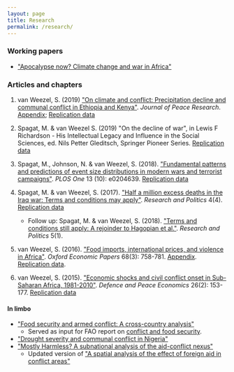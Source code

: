 ```yaml
---
layout: page
title: Research
permalink: /research/
---
```

### Working papers
*  ["Apocalypse now? Climate change and war in Africa"](http://www.ucd.ie/t4cms/WP18_16.pdf)

### Articles and chapters

1.  van Weezel, S. (2019) ["On climate and conflict: Precipitation decline and communal conflict in Ethiopia and Kenya"](https://journals.sagepub.com/doi/abs/10.1177/0022343319826409). *Journal of Peace Research*. [Appendix](http://commoneconomist.github.io/files/jpr.app.pdf); [Replication data](https://github.com/CommonEconomist/replication-data/tree/master/climate-conflict)

2.  Spagat, M. & van Weezel S. (2019) "On the decline of war", in Lewis F Richardson - His Intellectual Legacy and Influence in the Social Sciences, ed. Nils Petter Gleditsch, Springer Pioneer Series.  [Replication data](https://github.com/CommonEconomist/replication-data/tree/master/war-decline)

3.  Spagat, M., Johnson, N. & van Weezel, S. (2018). ["Fundamental patterns and predictions of event size distributions in modern wars and terrorist campaigns"](https://doi.org/10.1371/journal.pone.0204639). *PLOS One* 13 (10): e0204639. [Replication data](https://github.com/CommonEconomist/replication-data/tree/master/david-vs-goliath)

4.  Spagat, M. & van Weezel, S. (2017). ["Half a million excess deaths in the Iraq war: Terms and conditions may apply"](http://journals.sagepub.com/doi/full/10.1177/2053168017732642). *Research and Politics* 4(4). [Replication data](https://github.com/CommonEconomist/replication-data/tree/master/iraq-excess-mortality)
    *  Follow up: Spagat, M. & van Weezel, S. (2018). ["Terms and conditions still apply: A rejoinder to Hagopian et al."](http://journals.sagepub.com/doi/full/10.1177/2053168018757858). *Research and Politics* 5(1).  
    
5.  van Weezel, S. (2016). ["Food imports, international prices, and violence in Africa"](http://oep.oxfordjournals.org/content/68/3/758.abstract). *Oxford Economic Papers* 68(3): 758-781. [Appendix](http://commoneconomist.github.io/files/oep.68.3.758.app.pdf). [Replication data](https://github.com/CommonEconomist/replication-data/tree/master/food-prices-violence).

6.  van Weezel, S. (2015). ["Economic shocks and civil conflict onset in Sub-Saharan Africa, 1981-2010"](http://www.tandfonline.com/doi/abs/10.1080/10242694.2014.887489). *Defence and Peace Economics* 26(2): 153-177. [Replication data](https://github.com/CommonEconomist/replication-data/tree/master/econ-shocks-conflict)

#### In limbo
* ["Food security and armed conflict: A cross-country analysis"](http://www.fao.org/3/CA0971EN/ca0971en.pdf)
    * Served as input for FAO report on [conflict and food security](http://www.fao.org/3/a-i7821e.pdf).
* ["Drought severity and communal conflict in Nigeria"](https://econpapers.repec.org/paper/hicwpaper/240.htm)
* ["Mostly Harmless? A subnational analysis of the aid-conflict nexus"](https://www.ucd.ie/t4cms/WP17_28.pdf)
   * Updated version of ["A spatial analysis of the effect of foreign aid in conflict areas"](https://www.aiddata.org/publications/a-spatial-analysis-of-the-effect-of-foreign-aid-in-conflict-areas)
